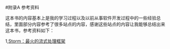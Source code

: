 #附录A 参考资料

这本书的内容基本上是我的学习过程以及以前从事软件开发过程中的一些经验总结，里面部分内容参考了很多站点的内容，感谢这些站点的内容让我能够总结出来这本书，参考资料如下：

1,[Storm：最火的流式处理框架](http://tech.uc.cn/?p=2159)
